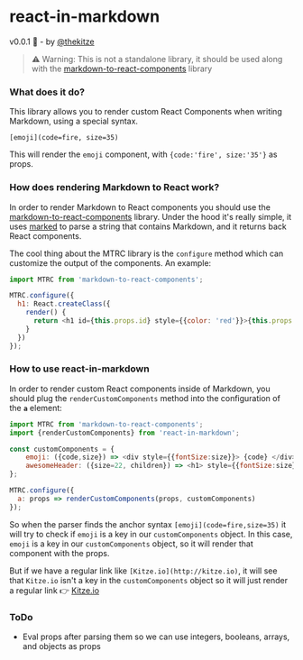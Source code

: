 # react-in-markdown
v0.0.1 🎉 - by [@thekitze](http://kitze.io)

> ⚠️ Warning: This is not a standalone library, it should be used along with the [markdown-to-react-components](https://github.com/christianalfoni/markdown-to-react-components) library

### What does it do?

This library allows you to render custom React Components when writing Markdown, using a special syntax.

```[emoji](code=fire, size=35)```

This will render the ```emoji``` component, with ```{code:'fire', size:'35'}``` as props.


### How does rendering Markdown to React work?

In order to render Markdown to React components you should use the [markdown-to-react-components](https://github.com/christianalfoni/markdown-to-react-components) library. Under the hood it's really simple, it uses [marked](https://github.com/chjj/marked) to parse a string that contains Markdown, and it returns back React components.

The cool thing about the MTRC library is the ```configure``` method which can customize the output of the components. An example:

```js
import MTRC from 'markdown-to-react-components';

MTRC.configure({
  h1: React.createClass({
    render() {
      return <h1 id={this.props.id} style={{color: 'red'}}>{this.props.children}</h1>
    }
  })
});
```

### How to use react-in-markdown

In order to render custom React components inside of Markdown, you should plug the ```renderCustomComponents``` method into the configuration of the **```a```** element:

```js
import MTRC from 'markdown-to-react-components';
import {renderCustomComponents} from 'react-in-markdown';

const customComponents = {
	emoji: ({code,size}) => <div style={{fontSize:size}}> {code} </div>,
	awesomeHeader: ({size=22, children}) => <h1> style={{fontSize:size}}>children </h1>
};

MTRC.configure({
  a: props => renderCustomComponents(props, customComponents)
});
```

So when the parser finds the anchor syntax ```[emoji](code=fire,size=35)``` it will try to check if ```emoji``` is a key in our ```customComponents``` object. In this case, ```emoji``` is a key in our ```customComponents``` object, so it will render that component with the props.

But if we have a regular link like ```[Kitze.io](http://kitze.io)```, it will see that ```Kitze.io``` isn't a key in the ```customComponents``` object so it will just render a regular link 👉 [Kitze.io](http://kitze.io)

### ToDo

- Eval props after parsing them so we can use integers, booleans, arrays, and objects as props
